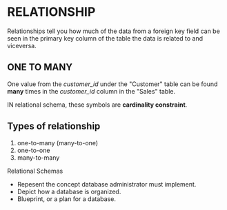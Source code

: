 # RELATIONSHIP 

Relationships tell you how much of the data from a foreign key field can be seen in the primary key column of the table the data is related to and viceversa. 

## ONE TO MANY

One value from the *customer_id* under the "Customer" table can be found **many** times in the *customer_id* column in the "Sales" table. 

IN relational schema, these symbols are **cardinality constraint**. 


## Types of relationship 

1. one-to-many (many-to-one)
2. one-to-one
3. many-to-many


Relational Schemas

- Repesent the concept database administrator must implement.
- Depict how a database is organized. 
- Blueprint, or a plan for a database. 

